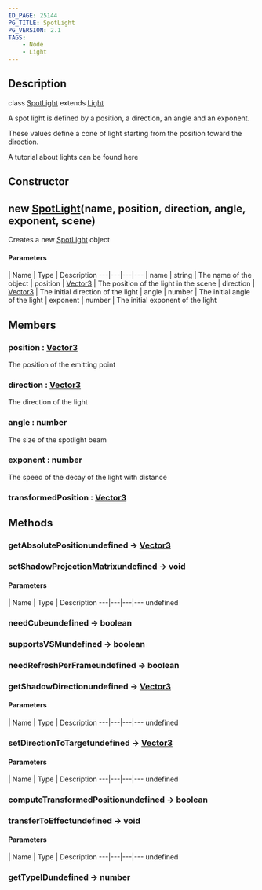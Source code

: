 ```yaml
---
ID_PAGE: 25144
PG_TITLE: SpotLight
PG_VERSION: 2.1
TAGS:
    - Node
    - Light
---
```

## Description

class [SpotLight](/classes/2.4/SpotLight) extends [Light](/classes/2.4/Light)

A spot light is defined by a position, a direction, an angle and an exponent.

These values define a cone of light starting from the position toward the direction.

A tutorial about lights can be found here

## Constructor

## new [SpotLight](/classes/2.4/SpotLight)(name, position, direction, angle, exponent, scene)

Creates a new [SpotLight](/classes/2.4/SpotLight) object

#### Parameters
 | Name | Type | Description
---|---|---|---
 | name | string |    The name of the object
 | position | [Vector3](/classes/2.4/Vector3) |    The position of the light in the scene
 | direction | [Vector3](/classes/2.4/Vector3) |    The initial direction of the light
 | angle | number |    The initial angle of the light
 | exponent | number |    The initial exponent of the light
## Members

### position : [Vector3](/classes/2.4/Vector3)

The position of the emitting point

### direction : [Vector3](/classes/2.4/Vector3)

The direction of the light

### angle : number

The size of the spotlight beam

### exponent : number

The speed of the decay of the light with distance

### transformedPosition : [Vector3](/classes/2.4/Vector3)



## Methods

### getAbsolutePositionundefined &rarr; [Vector3](/classes/2.4/Vector3)


### setShadowProjectionMatrixundefined &rarr; void



#### Parameters
 | Name | Type | Description
---|---|---|---
undefined
### needCubeundefined &rarr; boolean


### supportsVSMundefined &rarr; boolean


### needRefreshPerFrameundefined &rarr; boolean


### getShadowDirectionundefined &rarr; [Vector3](/classes/2.4/Vector3)



#### Parameters
 | Name | Type | Description
---|---|---|---
undefined
### setDirectionToTargetundefined &rarr; [Vector3](/classes/2.4/Vector3)



#### Parameters
 | Name | Type | Description
---|---|---|---
undefined
### computeTransformedPositionundefined &rarr; boolean


### transferToEffectundefined &rarr; void



#### Parameters
 | Name | Type | Description
---|---|---|---
undefined
### getTypeIDundefined &rarr; number


